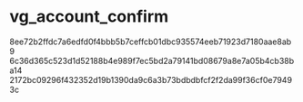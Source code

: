 # vg_account_confirm
8ee72b2ffdc7a6edfd0f4bbb5b7ceffcb01dbc935574eeb71923d7180aae8ab9
6c36d365c523d1d52188b4e989f7ec5bd2a79141bd08679a8e7a05b4cb38ba14
2172bc09296f432352d19b1390da9c6a3b73bdbdbfcf2f2da99f36cf0e79493c
